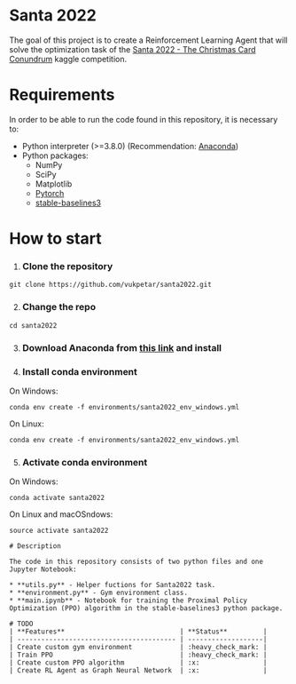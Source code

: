 # Santa 2022
The goal of this project is to create a Reinforcement Learning Agent that will solve the optimization task of the [Santa 2022 - The Christmas Card Conundrum](https://www.kaggle.com/competitions/santa-2022) kaggle competition.

# Requirements
In order to be able to run the code found in this repository, it is necessary to:
* Python interpreter (>=3.8.0) (Recommendation: [Anaconda](https://www.anaconda.com/products/distribution))
* Python packages:
    * NumPy
    * SciPy
    * Matplotlib
    * [Pytorch](https://pytorch.org/)
    * [stable-baselines3](https://pypi.org/project/stable-baselines3/)

# How to start
1. ### Clone the repository
```
git clone https://github.com/vukpetar/santa2022.git
```
2. ### Change the repo
```
cd santa2022
```
3. ### Download Anaconda from [this link](https://www.anaconda.com/products/distribution) and install
4. ### Install conda environment
On Windows:
```
conda env create -f environments/santa2022_env_windows.yml
```
On Linux:
```
conda env create -f environments/santa2022_env_windows.yml
```
5. ### Activate conda environment
On Windows:
```
conda activate santa2022
```
On Linux and macOSndows:
```
source activate santa2022

# Description

The code in this repository consists of two python files and one Jupyter Notebook:

* **utils.py** - Helper fuctions for Santa2022 task.
* **environment.py** - Gym environment class.
* **main.ipynb** - Notebook for training the Proximal Policy Optimization (PPO) algorithm in the stable-baselines3 python package.

# TODO
| **Features**                             | **Status**         |
| ---------------------------------------- | -------------------|
| Create custom gym environment            | :heavy_check_mark: |
| Train PPO                                | :heavy_check_mark: |
| Create custom PPO algorithm              | :x:                |
| Create RL Agent as Graph Neural Network  | :x:                |